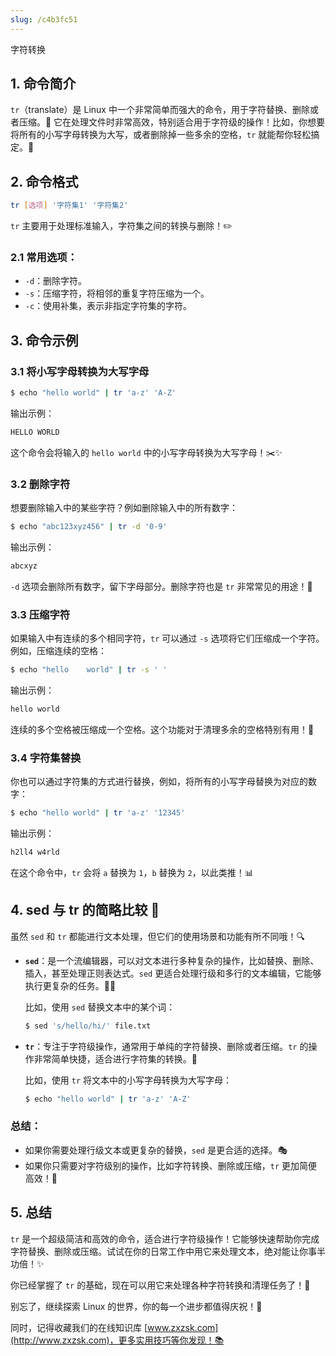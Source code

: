 ```yaml
---
slug: /c4b3fc51
---
```

字符转换

## 1. 命令简介

`tr`（translate）是 Linux 中一个非常简单而强大的命令，用于字符替换、删除或者压缩。🧩 它在处理文件时非常高效，特别适合用于字符级的操作！比如，你想要将所有的小写字母转换为大写，或者删除掉一些多余的空格，`tr` 就能帮你轻松搞定。🎉

## 2. 命令格式

```bash
tr [选项] '字符集1' '字符集2'
```

`tr` 主要用于处理标准输入，字符集之间的转换与删除！✏️

### 2.1 **常用选项**：

- `-d`：删除字符。
- `-s`：压缩字符，将相邻的重复字符压缩为一个。
- `-c`：使用补集，表示非指定字符集的字符。

## 3. 命令示例

### 3.1 **将小写字母转换为大写字母**

```bash
$ echo "hello world" | tr 'a-z' 'A-Z'
```

输出示例：

```bash
HELLO WORLD
```

这个命令会将输入的 `hello world` 中的小写字母转换为大写字母！✂️✨

### 3.2 **删除字符**

想要删除输入中的某些字符？例如删除输入中的所有数字：

```bash
$ echo "abc123xyz456" | tr -d '0-9'
```

输出示例：

```bash
abcxyz
```

`-d` 选项会删除所有数字，留下字母部分。删除字符也是 `tr` 非常常见的用途！🧹

### 3.3 **压缩字符**

如果输入中有连续的多个相同字符，`tr` 可以通过 `-s` 选项将它们压缩成一个字符。例如，压缩连续的空格：

```bash
$ echo "hello    world" | tr -s ' '
```

输出示例：

```bash
hello world
```

连续的多个空格被压缩成一个空格。这个功能对于清理多余的空格特别有用！🧽

### 3.4 **字符集替换**

你也可以通过字符集的方式进行替换，例如，将所有的小写字母替换为对应的数字：

```bash
$ echo "hello world" | tr 'a-z' '12345'
```

输出示例：

```bash
h2ll4 w4rld
```

在这个命令中，`tr` 会将 `a` 替换为 `1`，`b` 替换为 `2`，以此类推！📊

## 4. sed 与 tr 的简略比较 🧐

虽然 `sed` 和 `tr` 都能进行文本处理，但它们的使用场景和功能有所不同哦！🔍

- **`sed`**：是一个流编辑器，可以对文本进行多种复杂的操作，比如替换、删除、插入，甚至处理正则表达式。`sed` 更适合处理行级和多行的文本编辑，它能够执行更复杂的任务。🧙‍♀️
  
  比如，使用 `sed` 替换文本中的某个词：

  ```bash
  $ sed 's/hello/hi/' file.txt
  ```

- **`tr`**：专注于字符级操作，通常用于单纯的字符替换、删除或者压缩。`tr` 的操作非常简单快捷，适合进行字符集的转换。💬
  
  比如，使用 `tr` 将文本中的小写字母转换为大写字母：

  ```bash
  $ echo "hello world" | tr 'a-z' 'A-Z'
  ```

### 总结：
- 如果你需要处理行级文本或更复杂的替换，`sed` 是更合适的选择。🎭
- 如果你只需要对字符级别的操作，比如字符转换、删除或压缩，`tr` 更加简便高效！🚀

## 5. 总结

`tr` 是一个超级简洁和高效的命令，适合进行字符级操作！它能够快速帮助你完成字符替换、删除或压缩。试试在你的日常工作中用它来处理文本，绝对能让你事半功倍！✨

你已经掌握了 `tr` 的基础，现在可以用它来处理各种字符转换和清理任务了！🎉

别忘了，继续探索 Linux 的世界，你的每一个进步都值得庆祝！🎈

同时，记得收藏我们的在线知识库 [www.zxzsk.com](http://www.zxzsk.com)，更多实用技巧等你发现！📚

